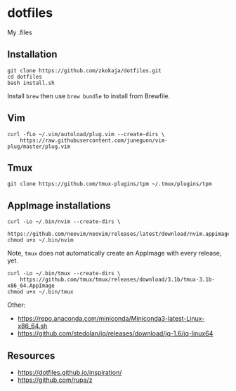 # dotfiles

My .files

## Installation

```shell
git clone https://github.com/zkokaja/dotfiles.git
cd dotfiles
bash install.sh
```

Install `brew` then use `brew bundle` to install from Brewfile.

## Vim

```shell
curl -fLo ~/.vim/autoload/plug.vim --create-dirs \
    https://raw.githubusercontent.com/junegunn/vim-plug/master/plug.vim
```

## Tmux

```shell
git clone https://github.com/tmux-plugins/tpm ~/.tmux/plugins/tpm
```

## AppImage installations

```shell
curl -Lo ~/.bin/nvim --create-dirs \
    https://github.com/neovim/neovim/releases/latest/download/nvim.appimage
chmod u+x ~/.bin/nvim
```

Note, `tmux` does not automatically create an AppImage with every release, yet.
```shell
curl -Lo ~/.bin/tmux --create-dirs \
    https://github.com/tmux/tmux/releases/download/3.1b/tmux-3.1b-x86_64.AppImage
chmod u+x ~/.bin/tmux
```

Other:
- https://repo.anaconda.com/miniconda/Miniconda3-latest-Linux-x86_64.sh
- https://github.com/stedolan/jq/releases/download/jq-1.6/jq-linux64

## Resources

- https://dotfiles.github.io/inspiration/
- https://github.com/rupa/z
